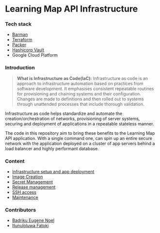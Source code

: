 # Learning Map API Infrastructure


### Tech stack
- [Barman](http://www.pgbarman.org/)
- [Terraform](https://www.terraform.io)
- [Packer](https://www.packer.io)
- [Hashicorp Vault](https://www.vaultproject.io)
- Google Cloud Platform


### Introduction

> **What is Infrastructure as Code(IaC):**
Infrastructure as code is an approach to infrastructure automation based on practices from software development. It emphasises consistent repeatable routines for provisioning and chaining systems and their configuration. Changes are made to definitions and then rolled out to systems through unattended processes that include thorough validation.

Infrastructure as code helps standardize and automate the creation/orchestration of networks, provisioning of server systems, securing and deployment of  applications in a repeatable stateless manner.

The code in this repository aim to bring these benefits to the Learning Map API application. With a single command one, can spin up an entire secure network with the application deployed on a cluster of app servers behind a load balancer and highly performant database.


### Content

- [Infrastructure setup and app deployment](docs/infrastructure.md)
- [Image Creation](docs/automated_machine_image.md)
- [Secret Management](docs/secret_management.md)
- [Release management](docs/release.md)
- [SSH access](docs/ssh.md)
- [Maintenance](docs/maintenance.md)

### Contributors

- [Badriku Eugene Noel](https://github.com/EugeneBad)
- [Itunuloluwa Fatoki](https://github.com/itunuworks)
